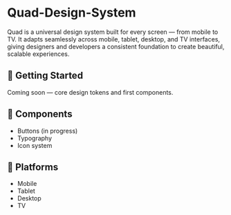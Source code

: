 # Quad-Design-System
Quad is a universal design system built for every screen — from mobile to TV.
It adapts seamlessly across mobile, tablet, desktop, and TV interfaces, giving designers and developers a consistent foundation to create beautiful, scalable experiences.

## 🚀 Getting Started
Coming soon — core design tokens and first components.

## 🧩 Components
- Buttons (in progress)
- Typography
- Icon system

## 🎨 Platforms
- Mobile
- Tablet
- Desktop
- TV

